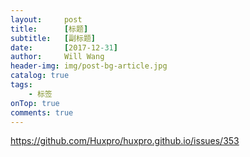 ```yaml
---
layout:     post
title:      [标题]
subtitle:   [副标题]
date:       [2017-12-31]
author:     Will Wang
header-img: img/post-bg-article.jpg
catalog: true
tags:
    - 标签
onTop: true
comments: true
---
```


https://github.com/Huxpro/huxpro.github.io/issues/353

